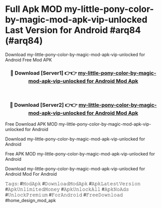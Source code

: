 # Full Apk MOD my-little-pony-color-by-magic-mod-apk-vip-unlocked Last Version for Android #arq84 (#arq84)
Download my-little-pony-color-by-magic-mod-apk-vip-unlocked for Android Free Mod APK

<div align="center">
<h3>🔴 Download [Server1] 👉👉 <a href="https://app.mediaupload.pro?title=my-little-pony-color-by-magic-mod-apk-vip-unlocked&ref=15F">my-little-pony-color-by-magic-mod-apk-vip-unlocked for Android Mod Apk</a></h3><br>

<h3>🔴 Download [Server2] 👉👉 <a href="https://app.mediaupload.pro?title=my-little-pony-color-by-magic-mod-apk-vip-unlocked&ref=15F">my-little-pony-color-by-magic-mod-apk-vip-unlocked for Android Mod Apk</a></h3>
</div>


Free Download APK MOD my-little-pony-color-by-magic-mod-apk-vip-unlocked for Android

Download my-little-pony-color-by-magic-mod-apk-vip-unlocked for Android 

Free APK MOD my-little-pony-color-by-magic-mod-apk-vip-unlocked for Android 

Download my-little-pony-color-by-magic-mod-apk-vip-unlocked for Android Mod For Android

𝚃𝚊𝚐𝚜: #𝙼𝚘𝚍𝙰𝚙𝚔 #𝙳𝚘𝚠𝚗𝚕𝚘𝚊𝚍𝙼𝚘𝚍𝙰𝚙𝚔 #𝙰𝚙𝚔𝙻𝚊𝚝𝚎𝚜𝚝𝚅𝚎𝚛𝚜𝚒𝚘𝚗 #𝙰𝚙𝚔𝚄𝚗𝚕𝚒𝚖𝚒𝚝𝚎𝚍𝙼𝚘𝚗𝚎𝚢 #𝙰𝚙𝚔𝚄𝚗𝚕𝚘𝚌𝚔𝙰𝚕𝚕 #𝙰𝚙𝚔𝙽𝚘𝙰𝚍𝚜 #𝚄𝚗𝚕𝚘𝚌𝚔𝙿𝚛𝚎𝚖𝚒𝚞𝚖 #𝙵𝚘𝚛𝙰𝚗𝚍𝚛𝚘𝚒𝚍 #𝙵𝚛𝚎𝚎𝙳𝚘𝚠𝚗𝚕𝚘𝚊𝚍 #home_design_mod_apk